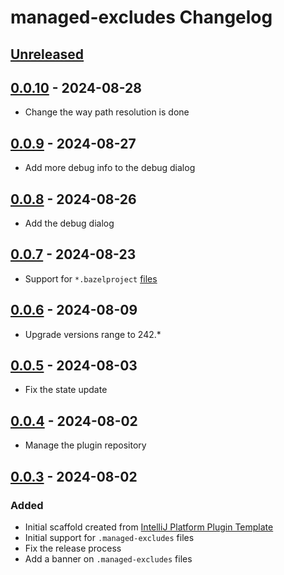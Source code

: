 <!-- Keep a Changelog guide -> https://keepachangelog.com -->

# managed-excludes Changelog

## [Unreleased]

## [0.0.10] - 2024-08-28

- Change the way path resolution is done

## [0.0.9] - 2024-08-27

- Add more debug info to the debug dialog

## [0.0.8] - 2024-08-26

- Add the debug dialog

## [0.0.7] - 2024-08-23

- Support for `*.bazelproject` [files](https://ij.bazel.build/docs/project-views.html)

## [0.0.6] - 2024-08-09

- Upgrade versions range to 242.*

## [0.0.5] - 2024-08-03

- Fix the state update

## [0.0.4] - 2024-08-02

- Manage the plugin repository

## [0.0.3] - 2024-08-02

### Added

- Initial scaffold created from [IntelliJ Platform Plugin Template](https://github.com/JetBrains/intellij-platform-plugin-template)
- Initial support for `.managed-excludes` files
- Fix the release process
- Add a banner on `.managed-excludes` files

[Unreleased]: https://github.com/gplassard/managed-excludes/compare/v0.0.10...HEAD
[0.0.10]: https://github.com/gplassard/managed-excludes/compare/v0.0.9...v0.0.10
[0.0.9]: https://github.com/gplassard/managed-excludes/compare/v0.0.8...v0.0.9
[0.0.8]: https://github.com/gplassard/managed-excludes/compare/v0.0.7...v0.0.8
[0.0.7]: https://github.com/gplassard/managed-excludes/compare/v0.0.6...v0.0.7
[0.0.6]: https://github.com/gplassard/managed-excludes/compare/v0.0.5...v0.0.6
[0.0.5]: https://github.com/gplassard/managed-excludes/compare/v0.0.4...v0.0.5
[0.0.4]: https://github.com/gplassard/managed-excludes/compare/v0.0.3...v0.0.4
[0.0.3]: https://github.com/gplassard/managed-excludes/commits/v0.0.3
